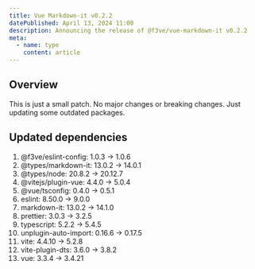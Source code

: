 ```yaml
---
title: Vue Markdown-it v0.2.2
datePublished: April 13, 2024 11:00
description: Announcing the release of @f3ve/vue-markdown-it v0.2.2
meta:
  - name: type
    content: article
---
```


## Overview

This is just a small patch. No major changes or breaking changes. Just updating some outdated packages.

## Updated dependencies
1. @f3ve/eslint-config: 1.0.3 -> 1.0.6
2. @types/markdown-it: 13.0.2 -> 14.0.1
3. @types/node: 20.8.2 -> 20.12.7
4. @vitejs/plugin-vue: 4.4.0 -> 5.0.4
5. @vue/tsconfig: 0.4.0 -> 0.5.1
6. eslint: 8.50.0 -> 9.0.0
7. markdown-it: 13.0.2 -> 14.1.0
8. prettier: 3.0.3 -> 3.2.5
9. typescript: 5.2.2 -> 5.4.5
10. unplugin-auto-import: 0.16.6 -> 0.17.5
11. vite: 4.4.10 -> 5.2.8
12. vite-plugin-dts: 3.6.0 -> 3.8.2
13. vue: 3.3.4 -> 3.4.21